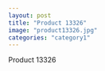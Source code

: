 ```yaml
---
layout: post
title: "Product 13326"
image: "product13326.jpg"
categories: "category1"
---
```

Product 13326
